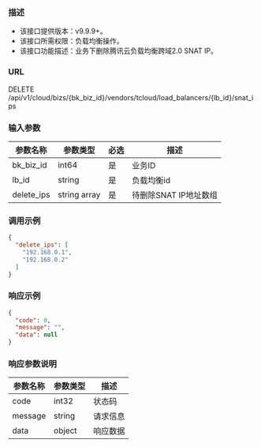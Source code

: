 ### 描述

- 该接口提供版本：v9.9.9+。
- 该接口所需权限：负载均衡操作。
- 该接口功能描述：业务下删除腾讯云负载均衡跨域2.0 SNAT IP。

### URL

DELETE /api/v1/cloud/bizs/{bk_biz_id}/vendors/tcloud/load_balancers/{lb_id}/snat_ips

### 输入参数

| 参数名称       | 参数类型         | 必选 | 描述             |
|------------|--------------|----|----------------|
| bk_biz_id  | int64        | 是  | 业务ID           |
| lb_id      | string       | 是  | 负载均衡id         |
| delete_ips | string array | 是  | 待删除SNAT IP地址数组 |


### 调用示例

```json
{
  "delete_ips": [
    "192.168.0.1",
    "192.168.0.2"
  ]
}
```

### 响应示例



```json
{
  "code": 0,
  "message": "",
  "data": null
}
```

### 响应参数说明

| 参数名称    | 参数类型   | 描述   |
|---------|--------|------|
| code    | int32  | 状态码  |
| message | string | 请求信息 |
| data    | object | 响应数据 |
